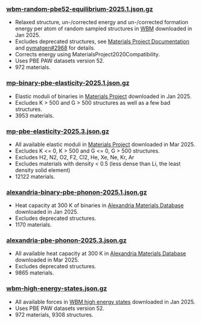 ### [wbm-random-pbe52-equilibrium-2025.1.json.gz](wbm-random-pbe52-equilibrium-2025.1.json.gz)
- Relaxed structure, un-/corrected energy and un-/corrected formation energy per atom of random sampled structures in [WBM] downloaded in Jan 2025.
- Excludes deprecated structures, see [Materials Project Documentation] and [pymatgen#2968] for details.
- Corrects energy using MaterialsProject2020Compatibility.
- Uses PBE PAW datasets version 52.
- 972 materials.

### [mp-binary-pbe-elasticity-2025.1.json.gz](mp-binary-pbe-elasticity-2025.1.json.gz)
- Elastic moduli of binaries in [Materials Project] downloaded in Jan 2025.
- Excludes K > 500 and G > 500 structures as well as a few bad structures.
- 3953 materials.

### [mp-pbe-elasticity-2025.3.json.gz](mp-pbe-elasticity-2025.3.json.gz)
- All available elastic moduli in [Materials Project] downloaded in Mar 2025.
- Excludes K <= 0, K > 500 and G <= 0, G > 500 structures.
- Excludes H2, N2, O2, F2, Cl2, He, Xe, Ne, Kr, Ar
- Excludes materials with density < 0.5 (less dense than Li, the least density solid element)
- 12122 materials.

### [alexandria-binary-pbe-phonon-2025.1.json.gz](alexandria-binary-pbe-phonon-2025.1.json.gz)
- Heat capacity at 300 K of binaries in [Alexandria Materials Database] downloaded in Jan 2025.
- Excludes deprecated structures.
- 1170 materials.
  
### [alexandria-pbe-phonon-2025.3.json.gz](alexandria-pbe-phonon-2025.3.json.gz)
- All available heat capacity at 300 K in [Alexandria Materials Database] downloaded in Mar 2025.
- Excludes deprecated structures.
- 9865 materials.

### [wbm-high-energy-states.json.gz](wbm-high-energy-states.json.gz)
- All available forces in [WBM high energy states] downloaded in Jan 2025.
- Uses PBE PAW datasets version 52.
- 972 materials, 9308 structures.

[WBM]: https://figshare.com/articles/dataset/Matbench_Discovery_v1_0_0/22715158
[Materials Project]: http://materialsproject.org
[Alexandria Materials Database]: https://alexandria.icams.rub.de
[WBM high energy states]: https://figshare.com/articles/dataset/WBM_high_energy_states/27307776?file=50005317
[Materials Project Documentation]: https://docs.materialsproject.org/methodology/materials-methodology/calculation-details/gga+u-calculations/pseudopotentials
[pymatgen#2968]: https://github.com/materialsproject/pymatgen/issues/2968
